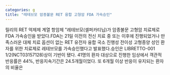 ```yaml
---
categories: g
title: "레테브모 암종불문 RET 융합 고형암 FDA 가속승인"
---
```

릴리의 RET 억제제 계열 항암제 "레테브모(셀퍼카티닙)가 암종불문 고형암 치료제로 FDA 가속승인을 받았다.FDA는 21일 이전의 전신 치료 중 또는 이후에 진행되었거나 만족스러운 대체 치료 옵션이 없는 RET 유전자 융합 국소 진행성 전이성 고형종양 성인 환자를 위한 치료제로 레테브모를 가속승인했다고 발표했다.승인은 LIBRETTO-001 1/2(NCT03157128)상이 기반이 됐다. 41명의 환자 대상으로 진행한 임상에서 객관적 반응률은 44%, 반응지속기간은 24.5개월이었다. 또 6개월 이상 반응이 유지되는 환자의 비율은